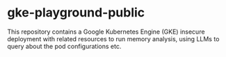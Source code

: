 # gke-playground-public
This repository contains a Google Kubernetes Engine (GKE) insecure deployment with related resources to run memory analysis, using LLMs to query about the pod configurations etc.
